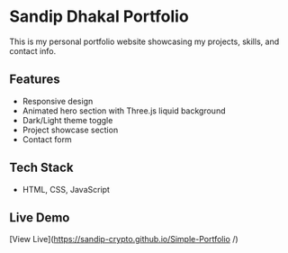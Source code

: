 # Sandip Dhakal Portfolio

This is my personal portfolio website showcasing my projects, skills, and contact info.

## Features

- Responsive design
- Animated hero section with Three.js liquid background
- Dark/Light theme toggle
- Project showcase section
- Contact form

## Tech Stack

- HTML, CSS, JavaScript

## Live Demo

[View Live](https://sandip-crypto.github.io/Simple-Portfolio
/)
